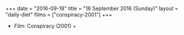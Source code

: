 +++
date = "2016-09-18"
title = "18 September 2016 (Sunday)"
layout = "daily-diet"
films = ["conspiracy-2001"]
+++


* Film: Conspiracy (2001) +